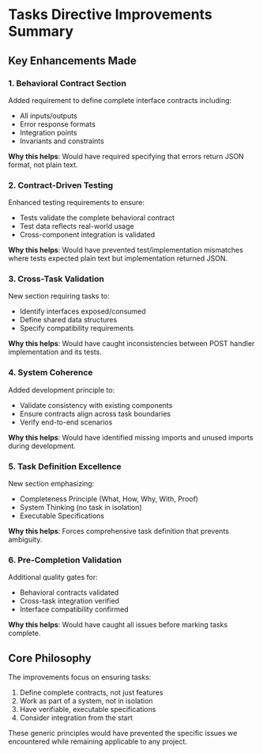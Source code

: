 # Tasks Directive Improvements Summary

## Key Enhancements Made

### 1. Behavioral Contract Section
Added requirement to define complete interface contracts including:
- All inputs/outputs
- Error response formats
- Integration points
- Invariants and constraints

**Why this helps**: Would have required specifying that errors return JSON format, not plain text.

### 2. Contract-Driven Testing
Enhanced testing requirements to ensure:
- Tests validate the complete behavioral contract
- Test data reflects real-world usage
- Cross-component integration is validated

**Why this helps**: Would have prevented test/implementation mismatches where tests expected plain text but implementation returned JSON.

### 3. Cross-Task Validation
New section requiring tasks to:
- Identify interfaces exposed/consumed
- Define shared data structures
- Specify compatibility requirements

**Why this helps**: Would have caught inconsistencies between POST handler implementation and its tests.

### 4. System Coherence
Added development principle to:
- Validate consistency with existing components
- Ensure contracts align across task boundaries
- Verify end-to-end scenarios

**Why this helps**: Would have identified missing imports and unused imports during development.

### 5. Task Definition Excellence
New section emphasizing:
- Completeness Principle (What, How, Why, With, Proof)
- System Thinking (no task in isolation)
- Executable Specifications

**Why this helps**: Forces comprehensive task definition that prevents ambiguity.

### 6. Pre-Completion Validation
Additional quality gates for:
- Behavioral contracts validated
- Cross-task integration verified
- Interface compatibility confirmed

**Why this helps**: Would have caught all issues before marking tasks complete.

## Core Philosophy

The improvements focus on ensuring tasks:
1. Define complete contracts, not just features
2. Work as part of a system, not in isolation
3. Have verifiable, executable specifications
4. Consider integration from the start

These generic principles would have prevented the specific issues we encountered while remaining applicable to any project.